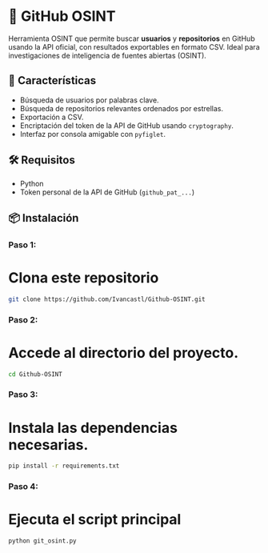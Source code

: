 # 🔎 GitHub OSINT

Herramienta OSINT que permite buscar **usuarios** y **repositorios** en GitHub usando la API oficial, con resultados exportables en formato CSV. Ideal para investigaciones de inteligencia de fuentes abiertas (OSINT).

## 🚀 Características

- Búsqueda de usuarios por palabras clave.
- Búsqueda de repositorios relevantes ordenados por estrellas.
- Exportación a CSV.
- Encriptación del token de la API de GitHub usando `cryptography`.
- Interfaz por consola amigable con `pyfiglet`.

## 🛠️ Requisitos

- Python 
- Token personal de la API de GitHub (`github_pat_...`)

## 📦 Instalación


### **Paso 1:**
# Clona este repositorio 
```bash
git clone https://github.com/Ivancastl/Github-OSINT.git
```

### **Paso 2:**
# Accede al directorio del proyecto.
```bash
cd Github-OSINT
```

### **Paso 3:**
# Instala las dependencias necesarias.
```bash
pip install -r requirements.txt
```

### **Paso 4:**
# Ejecuta el script principal
```bash
python git_osint.py
```
